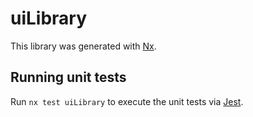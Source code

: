# uiLibrary

This library was generated with [Nx](https://nx.dev).

## Running unit tests

Run `nx test uiLibrary` to execute the unit tests via [Jest](https://jestjs.io).
